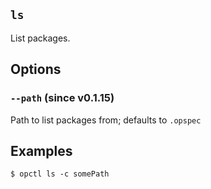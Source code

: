 ## `ls`

List packages.

## Options

### `--path` (since v0.1.15)
Path to list packages from; defaults to `.opspec`

## Examples

```shell
$ opctl ls -c somePath
```

